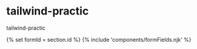 # tailwind-practic
tailwind-practic
<div>{% set formId = section.id %} {% include 'components/formFields.njk' %}</div>